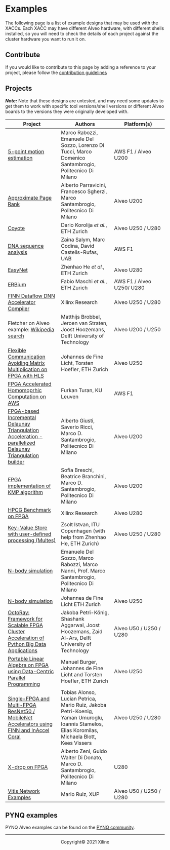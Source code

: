 # Examples

The following page is a list of example designs that may be used with the XACCs. Each XACC may have different Alveo hardware, with different shells installed, so you will need to check the details of each project against the cluster hardware you want to run it on. 

## Contribute

If you would like to contribute to this page by adding a reference to your project, please follow the [contribution guidelines](contributing.md)

## Projects

**_Note:_** Note that these designs are untested, and may need some updates to get them to work with specific tool versions/shell versions or different Alveo boards to the versions they were originally developed with. 

<table width="100%">
  <thead>
    <tr>
      <th width="33%">Project</th>
      <th width="33%">Authors</th>
      <th width="33%">Platform(s)</th>
    </tr>
  </thead>
  <tbody>
    <tr>
      <td><a href="https://bitbucket.org/necst/xohw18_5points_public/">5-point motion estimation</a></td>
      <td>Marco Rabozzi, Emanuele Del Sozzo, Lorenzo Di Tucci, Marco Domenico Santambrogio, Politecnico Di Milano</td>
      <td>AWS F1 / Alveo U200</td>
    </tr>
    <tr>
      <td><a href="https://bitbucket.org/necst/xohw2020_approximate-pagerank_public/">Approximate Page Rank</a></td>
      <td>Alberto Parravicini, Francesco Sgherzi, Marco Santambrogio, Politecnico Di Milano</td>
      <td>Alveo U200</td>
    </tr>
    <tr>
      <td><a href="https://github.com/fpgasystems/Coyote">Coyote</a></td>
      <td>Dario Korolija <em>et al.</em>, ETH Zurich</td>
      <td>Alveo U250 / U280</td>
    </tr>
    <tr>
      <td><a href="https://github.com/davidcastells/KmerFilterAWS">DNA sequence analysis</a></td>
      <td>Zaina Salym, Marc Codina, David Castells-Rufas, UAB</td>
      <td>AWS F1</td>
    </tr>
    <tr>
      <td><a href="https://github.com/fpgasystems/Vitis_with_100Gbps_TCP-IP">EasyNet</a></td>
      <td>Zhenhao He <em>et al.</em>, ETH Zurich</td>
      <td>Alveo U280</td>
    </tr>
    <tr>
      <td><a href="https://github.com/fpgasystems/erbium">ERBium</a></td>
      <td>Fabio Maschi <em>et al.</em>, ETH Zurich</td>
      <td>AWS F1 / Alveo U250/ U280</td>
    </tr>
    <tr>
      <td><a href="https://github.com/Xilinx/finn-examples">FINN Dataflow DNN Accelerator Compiler</a></td>
      <td>Xilinx Research</td>
      <td>Alveo U250 / U280</td>
    </tr>
    <tr>
      <td>Fletcher on Alveo example: <a href="https://github.com/abs-tudelft/wiki-search-alveo">Wikipedia search </a></td>
      <td>Matthijs Brobbel, Jeroen van Straten, Joost Hoozemans, Delft University of Technology</td>
      <td>Alveo U200 / U250</td>
    </tr>
    <tr>
      <td><a href="https://github.com/spcl/gemm_hls">Flexible Communication Avoiding Matrix Multiplication on FPGA with HLS</a></td>
      <td>Johannes de Fine Licht, Torsten Hoefler, ETH Zurich</td>
      <td>Alveo U250</td>
    </tr>
    <tr>
      <td><a href="https://github.com/KULeuven-COSIC/HEAT">FPGA Accelerated Homomoprhic Computation on AWS</a></td>
      <td>Furkan Turan, KU Leuven</td>
      <td>AWS F1</td>
    </tr>
    <tr>
      <td><a href="https://bitbucket.org/necst/xohw2020_fidelta_public">FPGA-based Incremental Delaunay Triangulation Acceleration - parallelized Delaunay Triangulation builder</a></td>
      <td>Alberto Giusti, Saverio Ricci, Marco D. Santambrogio, Politecnico Di Milano</td>
      <td>Alveo U200</td>
    </tr>
    <tr>
      <td><a href="https://bitbucket.org/necst/xohw2020_maeve_public">FPGA implementation of KMP algorithm</a></td>
      <td>Sofia Breschi, Beatrice Branchini, Marco D. Santambrogio, Politecnico Di Milano</td>
      <td>Alveo U200</td>
    </tr>
    <tr>
      <td><a href="https://github.com/Xilinx/HPCG_FPGA">HPCG Benchmark on FPGA</a></td>
      <td>Xilinx Research</td>
      <td>Alveo U280</td>
    </tr>
    <tr>
      <td><a href="https://github.com/zistvan/Multes_for_Vitis_with_100Gbps_TCP-IP">Key-Value Store with user-defined processing (Multes)</a></td>
      <td>Zsolt Istvan, ITU Copenhagen (with help from Zhenhao He, ETH Zurich)</td>
      <td>Alveo U250 / U280</td>
    </tr>
    <tr>
      <td><a href="https://bitbucket.org/necst/xohw17_bibbidin-bobbidyboo_public/">N-body simulation</a></td>
      <td>Emanuele Del Sozzo, Marco Rabozzi, Marco Nanni, Prof. Marco Santambrogio, Politecnico Di Milano</td>
      <td>&nbsp;</td>
    </tr>
    <tr>
      <td><a href="https://github.com/spcl/nbody_hls">N-body simulation</a></td>
      <td>Johannes de Fine Licht ETH Zurich</td>
      <td>Alveo U250</td>
    </tr>
    <tr>
      <td><a href="https://github.com/abs-tudelft/octoray">OctoRay: Framework for Scalable FPGA Cluster Acceleration of Python Big Data Applications</a></td>
      <td>Jakoba Petri-König, Shashank Aggarwal, Joost Hoozemans, Zaid Al-Ars, Delft University of Technology</td>
      <td>Alveo U50 / U250 / U280</td>
    </tr>
    <tr>
      <td><a href="https://github.com/manuelburger/daceBLAS_demo">Portable Linear Algebra on FPGA using Data-Centric Parallel Programming</a></td>
      <td>Manuel Burger, Johannes de Fine Licht and Torsten Hoefler, ETH Zurich</td>
      <td>Alveo U250</td>
    </tr>
    <tr>
      <td><a href="https://github.com/inaccel/runtime/tree/Xilinx-MP/">Single-FPGA and Multi-FPGA ResNet50 / MobileNet Accelerators using FINN and InAccel Coral</a></td>
      <td>Tobias Alonso, Lucian Petrica, Mario Ruiz, Jakoba Petri-Koenig, Yaman Umuroglu, Ioannis Stamelos, Elias Koromilas, Michaela Blott, Kees Vissers</td>
      <td>Alveo U250 / U280</td>
    </tr>
    <tr>
      <td><a href="https://github.com/albertozeni/XDropXOHW-Public">X-drop on FPGA</a></td>
      <td>Alberto Zeni, Guido Walter Di Donato, Marco D. Santambrogio, Politecnico Di Milano</td>
      <td>U280</td>
    </tr>
    <tr>
      <td><a href="https://github.com/Xilinx/xup_vitis_network_example">Vitis Network Examples</a></td>
      <td>Mario Ruiz, XUP</td>
      <td>Alveo U50 / U250 / U280</td>
    </tr>
  </tbody>
</table>

## PYNQ examples

PYNQ Alveo examples can be found on the [PYNQ community](http://www.pynq.io/community.html).



---------------------------------------
<p align="center">Copyright&copy; 2021 Xilinx</p>
